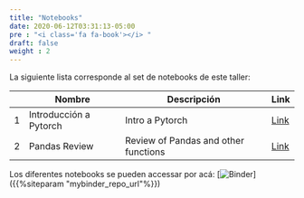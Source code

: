```yaml
---
title: "Notebooks"
date: 2020-06-12T03:31:13-05:00
pre : "<i class='fa fa-book'></i> "
draft: false
weight : 2
---
```


La siguiente lista corresponde al set de notebooks de este taller:



|   | Nombre                    | Descripción                          | Link                                                                                                                                        |
|---|---------------------------|--------------------------------------|---------------------------------------------------------------------------------------------------------------------------------------------|
| 1 | Introducción a Pytorch    | Intro a Pytorch                      | [Link](https://github.com/vcalderon2009/2021_06_Deep_Learning_tutorial/blob/feature/refactoring/notebooks/000-Introduction-to-Pytorch.ipynb)         |
| 2 | Pandas Review             | Review of Pandas and other functions | [Link](https://github.com/vcalderon2009/2021_06_Deep_Learning_tutorial/blob/feature/refactoring/notebooks/001-Autograd-Tutorial.ipynb)             |

Los diferentes notebooks se pueden accessar por acá:
[![Binder](https://mybinder.org/badge_logo.svg)]({{%siteparam "mybinder_repo_url"%}})
